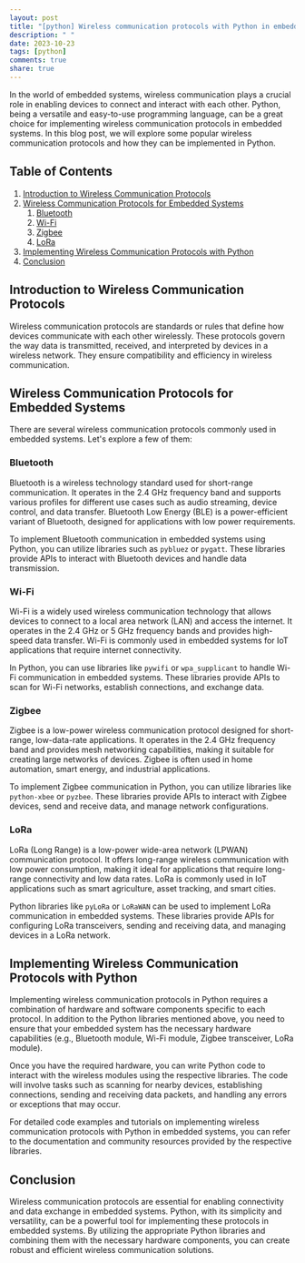 ```yaml
---
layout: post
title: "[python] Wireless communication protocols with Python in embedded systems"
description: " "
date: 2023-10-23
tags: [python]
comments: true
share: true
---
```


In the world of embedded systems, wireless communication plays a crucial role in enabling devices to connect and interact with each other. Python, being a versatile and easy-to-use programming language, can be a great choice for implementing wireless communication protocols in embedded systems. In this blog post, we will explore some popular wireless communication protocols and how they can be implemented in Python.

## Table of Contents
1. [Introduction to Wireless Communication Protocols](#introduction-to-wireless-communication-protocols)
2. [Wireless Communication Protocols for Embedded Systems](#wireless-communication-protocols-for-embedded-systems)
    1. [Bluetooth](#bluetooth)
    2. [Wi-Fi](#wi-fi)
    3. [Zigbee](#zigbee)
    4. [LoRa](#lora)
3. [Implementing Wireless Communication Protocols with Python](#implementing-wireless-communication-protocols-with-python)
4. [Conclusion](#conclusion)

## Introduction to Wireless Communication Protocols

Wireless communication protocols are standards or rules that define how devices communicate with each other wirelessly. These protocols govern the way data is transmitted, received, and interpreted by devices in a wireless network. They ensure compatibility and efficiency in wireless communication.

## Wireless Communication Protocols for Embedded Systems

There are several wireless communication protocols commonly used in embedded systems. Let's explore a few of them:

### Bluetooth

Bluetooth is a wireless technology standard used for short-range communication. It operates in the 2.4 GHz frequency band and supports various profiles for different use cases such as audio streaming, device control, and data transfer. Bluetooth Low Energy (BLE) is a power-efficient variant of Bluetooth, designed for applications with low power requirements.

To implement Bluetooth communication in embedded systems using Python, you can utilize libraries such as `pybluez` or `pygatt`. These libraries provide APIs to interact with Bluetooth devices and handle data transmission.

### Wi-Fi

Wi-Fi is a widely used wireless communication technology that allows devices to connect to a local area network (LAN) and access the internet. It operates in the 2.4 GHz or 5 GHz frequency bands and provides high-speed data transfer. Wi-Fi is commonly used in embedded systems for IoT applications that require internet connectivity.

In Python, you can use libraries like `pywifi` or `wpa_supplicant` to handle Wi-Fi communication in embedded systems. These libraries provide APIs to scan for Wi-Fi networks, establish connections, and exchange data.

### Zigbee

Zigbee is a low-power wireless communication protocol designed for short-range, low-data-rate applications. It operates in the 2.4 GHz frequency band and provides mesh networking capabilities, making it suitable for creating large networks of devices. Zigbee is often used in home automation, smart energy, and industrial applications.

To implement Zigbee communication in Python, you can utilize libraries like `python-xbee` or `pyzbee`. These libraries provide APIs to interact with Zigbee devices, send and receive data, and manage network configurations.

### LoRa

LoRa (Long Range) is a low-power wide-area network (LPWAN) communication protocol. It offers long-range wireless communication with low power consumption, making it ideal for applications that require long-range connectivity and low data rates. LoRa is commonly used in IoT applications such as smart agriculture, asset tracking, and smart cities.

Python libraries like `pyLoRa` or `LoRaWAN` can be used to implement LoRa communication in embedded systems. These libraries provide APIs for configuring LoRa transceivers, sending and receiving data, and managing devices in a LoRa network.

## Implementing Wireless Communication Protocols with Python

Implementing wireless communication protocols in Python requires a combination of hardware and software components specific to each protocol. In addition to the Python libraries mentioned above, you need to ensure that your embedded system has the necessary hardware capabilities (e.g., Bluetooth module, Wi-Fi module, Zigbee transceiver, LoRa module).

Once you have the required hardware, you can write Python code to interact with the wireless modules using the respective libraries. The code will involve tasks such as scanning for nearby devices, establishing connections, sending and receiving data packets, and handling any errors or exceptions that may occur.

For detailed code examples and tutorials on implementing wireless communication protocols with Python in embedded systems, you can refer to the documentation and community resources provided by the respective libraries.

## Conclusion

Wireless communication protocols are essential for enabling connectivity and data exchange in embedded systems. Python, with its simplicity and versatility, can be a powerful tool for implementing these protocols in embedded systems. By utilizing the appropriate Python libraries and combining them with the necessary hardware components, you can create robust and efficient wireless communication solutions.